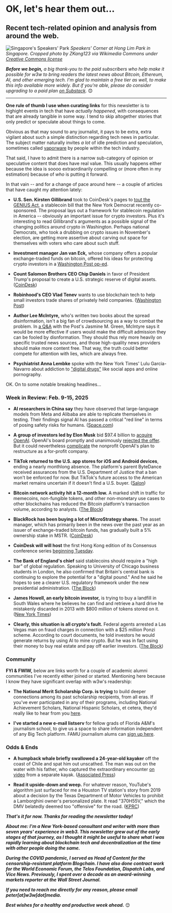 # OK, let's hear them out...
## Recent tech-related opinion and analysis from around the web.

![Singapore's Speakers' Park](https://upload.wikimedia.org/wikipedia/commons/3/35/Speakers%27_Corner%2C_Singapore_20220218_081547.jpg)
*Speakers' Corner at Hong Lim Park in Singapore. Cropped photo by ZKang123 via Wikimedia Commons under [Creative Commons license](https://creativecommons.org/licenses/by-sa/4.0/)*

*<strong>Before we begin,</strong> a big thank-you to the paid subscribers who help make it possible for w3w to bring readers the latest news about Bitcoin, Ethereum, AI, and other emerging tech. I'm glad to maintain a free tier as well, to make this info available more widely. But if you're able, please do consider upgrading to a paid plan [on Substack](https://w3wnews.substack.com/subscribe).* 😊

<hr>

**One rule of thumb I use when curating links** for this newsletter is to highight events in tech that have *actually happened*, with consequences that are already tangible in some way. I tend to skip altogether stories that only predict or speculate about things to come.

Obvious as that may sound to any journalist, it pays to be extra, extra vigilant about such a simple distinction regarding tech news in particular. The subject matter naturally invites *a lot* of idle prediction and speculation, sometimes called [vaporware](https://www.urbandictionary.com/define.php?term=Vaporware) by people within the tech industry.

That said, I have to admit there is a narrow sub-category of opinion or speculative content that does have real value. This usually happens either because the idea is soooo extraordinarily compelling or (more often in my estimation) because of *who* is putting it forward.

In that vain -- and for a change of pace around here -- a couple of articles that have caught my attention lately:

- **U.S. Sen. Kirsten Gillibrand** took to CoinDesk's pages to [tout the GENIUS Act](https://www.coindesk.com/opinion/2025/02/10/why-we-need-a-bipartisan-stablecoin-bill), a stablecoin bill that the New York Democrat recently co-sponsored. The proposal lays out a framework for stablecoin regulation in America -- obviously an important issue for crypto investors. Plus it's interesting to read Gillibrand's arguments as a possible signal of the changing politics around crypto in Washington. Perhaps national Democrats, who took a drubbing on crypto issues in November's election, are getting more assertive about carving out space for themselves with voters who care about such stuff.

- **Investment manager Jan van Eck,** whose company offers a popular exchange-traded funds on bitcoin, offered his ideas for protecting crypto investors in a [Washington Post op-ed](https://news.google.com/read/CBMijgFBVV95cUxPcnFWaGt3bmh5dk1JcEdKWTBtaEZJZm9XN1JiNnFnSHZEM1BsazZCRFZWSVgzXzZDOU4wOGktVkdaUFlzRmhWYUhweGFuMVlBY194Z0hsRllJMXV1V0ljcnhWcU9vOXhfR0NRQ1l0QUE2OU1qN0tIWE9DcWhOYk56QjNQaFY1MzdKaUVpSDBB?hl=en-US&gl=US&ceid=US%3Aen).

- **Count Salomon Brothers CEO Chip Daniels** in favor of President Trump's proposal to create a U.S. strategic reserve of digital assets. ([CoinDesk](https://www.coindesk.com/opinion/2025/02/10/why-trump-is-right-on-a-digital-currency-reserve))  

- **Robinhood's CEO Vlad Tenev** wants to use blockchain tech to help small investors trade shares of privately held companies. ([Washington Post](https://news.google.com/read/CBMinAFBVV95cUxOYWdFUnZJbVZ4TDhZNnl5Q1V0M1BXelc2ZDBoWVQ0bHZ1UVRTWmxWWDNIZU54UFhxYzRaY191V0R6cy1adXdVUjRocWJiQjZBQXRVOGJBQ1J0VDcxdGdNV1dERVNQRWd1ZUt5bU5EZTBzZDZ0TG5zb2VHZ0xNbVJGc0V6dnBzWURyVi1SbGFlTGlwelVZZ2F0eEh3WE8?hl=en-US&gl=US&ceid=US%3Aen))

- **Author Lee McIntyre,** who's written two books about the spread disinformation, isn't a big fan of crowdsourcing as a way to combat the problem. In [a Q&A](https://news.google.com/read/CBMiqwFBVV95cUxQTWMzWjZjYVdZZ1M3dGt4YVZPbmZRZW5GRmwwcjJQdjQydGVaeUNGTFVwX2tZRlhnaUpNZ0tmWHhFVlA1MVVCVWZlNmlZdVlVdmlOM3VLWWZsTGtLYm5RTjRqVm1yRVkzM0lJQ3h0SXhoNE9iaXFIZWtsYTl3TkVZWVR5REdkYXpnaW1UMXNRdHhhOWY3T3V3eTNtcWJobGFTU2FRaVY0NUpxeG8?hl=en-US&gl=US&ceid=US%3Aen) with the Post's Jasmine M. Green, McIntyre says it would be more effective if users would make the difficult admission they can be fooled by disnformation. They should thus rely more heavily on specific trusted news sources, and those high-quality news providers should make more content free. That way, the truth could better compete for attention with lies, which are always free.

- **Psychiatrist Anna Lembke** spoke with the New York Times' Lulu Garcia-Navarro about addiction to ["digital drugs"](https://news.google.com/read/CBMiekFVX3lxTE9senBGMERuTlc2b1hlM1cyQWpSMVpaRWxiQzkzSldmb2RRSEdMZ0FuUU0yYnF2R1ktT01YNHNTWC0tbkg2cjdqS2lFMU9OSnFwb1hGcm53SmdJM0hpcW9wNHFTcEVJSzh2V1FxVkVsTXhwZnBrai0zcVhB?hl=en-US&gl=US&ceid=US%3Aen) like social apps and online pornography.

OK. On to some notable breaking headlines...

### Week in Review: Feb. 9-15, 2025

- **AI researchers in China say** they have observed that large-language models from Meta and Alibaba are able to replicate themselves in testing. Their findings signal AI has passed a critical "red line" in terms of posing safety risks for humans. ([Space.com](https://www.space.com/space-exploration/tech/ai-can-now-replicate-itself-a-milestone-that-has-experts-terrified))

- **A group of investors led by Elon Musk** bid $97.4 billion to [acquire OpenAI](https://www.wsj.com/tech/elon-musk-openai-bid-4af12827?st=oRSCfV&reflink=desktopwebshare_permalink). OpenAI's board promptly and unanimously [rejected the offer](https://www.cbsnews.com/news/openai-rejects-elon-musks-97-4-billion/). But it could nevertheless [complicate](https://apnews.com/article/elon-musk-sam-altman-openai-bid-chatgpt-58d9bc3d59497468d7b37ecd5d9ff5e6) the nonprofit OpenAI's plan to restructure as a for-profit company.

- **TikTok returned to the U.S. app stores for iOS and Android devices**, ending a nearly monthlong absence. The platform's parent ByteDance received assurances from the U.S. Department of Justice that a ban won't be enforced for now. But TikTok's future access to the American market remains uncertain if it doesn't find a U.S. buyer. ([Salon](https://www.salon.com/2025/02/14/tiktok-is-back-in-apple-google-app-stores-in-us/))

- **Bitcoin network activity hit a 12-month low.** A marked shift in traffic for memecoins, non-fungible tokens, and other non-monetary use cases to other blockchains has reduced the Bitcoin platform's transaction volume, according to analysts. ([The Block](https://www.theblock.co/post/340061/bitcoin-network-activity-hits-12-month-lows-as-transactions-drop-55-from-peak))

- **BlackRock has been buying a lot of MicroStrategy shares.** The asset manager, which has primarily been in the news over the past year as an issuer of exchange-traded bitcoin funds, has gradually built a 5% ownership stake in MSTR. ([CoinDesk](https://www.coindesk.com/markets/2025/02/07/blackrock-increases-ownership-of-strategy-to-5))

- **CoinDesk will will host** the first Hong Kong edition of its Consensus conference series [beginning Tuesday](https://www.coindesk.com/consensus-hong-kong-2025-coverage/2025/02/14/what-to-expect-at-consensus-hong-kong).

- **The Bank of England's chief** said stablecoins should require a "high bar" of global regulation. Speaking to University of Chicago business students in London, he also confirmed that Britain's central bank is continuing to explore the potential for a "digital pound." And he said he hopes to see a clearer U.S. regulatory framework under the new presidential administration. ([The Block](https://www.theblock.co/post/339980/bank-of-england-stablecoins-bitcoin-cbdc))

- **James Howell, an early bitcoin investor,** is trying to buy a landfill in South Wales where he believes he can find and retrieve a hard drive he mistakenly discarded in 2013 with $800 million of tokens stored on it. ([New York Times](https://news.google.com/read/CBMikwFBVV95cUxOUVlteHZuUnBrSDRyZG5SZ1dpaXRYX2ZoOHJUZDFIaVpSV3hBaUoxcUoxOWx3ajVmZXN5czBmY29pekRhY3FicnVBNnl5UE1GbktFcDU3REFzUk9NZkJIUUoyb2tqRkJvZkQ2Q193bFhkZThnU0FpX0liY3pjdDVqeGVvOUlvWUJYaDlrM2ZUMjY5Z1k?hl=en-US&gl=US&ceid=US%3Aen))

- **Clearly, this situation is all crypto's fault.** Federal agents arrested a Las Vegas man on fraud charges in connection with a $25 million Ponzi scheme. According to court documents, he told investors he would  generate returns by using AI to mine crypto. But he was in fact using their money to buy real estate and pay off earlier investors. ([The Block](https://www.theblock.co/post/341133/las-vegas-man-indicted-for-obtaining-24-million-from-at-least-400-investors-in-alleged-crypto-ponzi-scheme))


### Community

**FYI & FWIW,** below are links worth for a couple of academic alumni communities I've recently either joined or started. Mentioning here because I know they have significant overlap with w3w's readership:

- **The National Merit Scholarship Corp. is trying** to build deeper connections among its past scholarship recipients, from all eras. If you've ever participated in any of their programs, including National Achievement Scholars, National Hispanic Scholars, et cetera, they'd really like to hear from you [here](https://securelb.imodules.com/s/1758/scholarship2.aspx?sid=1758&gid=2&pgid=8&cid=46&sitebuilder=1).

- **I've started a new e-mail listserv** for fellow grads of Florida A&M's journalism school, to give us a space to share information independent of any Big Tech platform. FAMU journalism alums can [sign up here](https://www.freelists.org/list/sjgcrattlers).

### Odds & Ends

- **A humpback whale briefly swallowed a 24-year-old kayaker** off the coast of Chile and spat him out unscathed. The man was out on the water with his father, who captured the extraordinary encounter [on video](https://x.com/AP/status/1890185435009212605) from a separate kayak. ([Associated Press](https://apnews.com/article/chile-kayaking-tourism-whale-b0cafde4b640326f20a9da28003d6c26))

- **Read it upside-down and weep.** For whatever reason, YouTube's algorithm just surfaced for me a Houston TV station's story from 2019 about a decision by the Texas Department of Motor Vehicles to prohibit a Lamborghini owner's personalized plate. It read "370H55V," which the DMV belatedly deemed too "offensive" for the road. ([KPRC](https://www.youtube.com/watch?v=Fwp_ObYAFMg))

_**That's it for now. Thanks for reading the newsletter today!**_

_**About me: I'm a New York-based consultant and writer with more than seven years' experience in web3. This newsletter grew out of the early stages of that journey, as I thought it might be useful to share what I was rapidly learning about blockchain tech and decentralization at the time with other people doing the same.**_

 _**During the COVID pandemic, I served as Head of Content for the censorship-resistant platform Blogchain. I have also done contract work for the World Economic Forum, the Telos Foundation, Dispatch Labs, and Vice News. Previously, I spent over a decade as an award-winning markets reporter at the Wall Street Journal.**_

 _**If you need to reach me directly for any reason, please email peter[at]w3w[dot]media.**_

 _**Best wishes for a healthy and productive week ahead.**_ 😊
